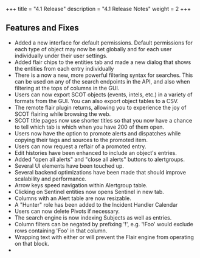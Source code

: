 +++
title = "4.1 Release"
description = "4.1 Release Notes"
weight = 2
+++

## Features and Fixes

- Added a new interface for default permissions. Default permissions for each type of object may now be set globally and for each user individually under their user settings.
- Added flair chips to the entities tab and made a new dialog that shows the entities from each entry individually
- There is a now a new, more powerful filtering syntax for searches. This can be used on any of the search endpoints in the API, and also when filtering at the tops of columns in the GUI.
- Users can now export SCOT objects (events, intels, etc.) in a variety of formats from the GUI. You can also export object tables to a CSV.
- The remote flair plugin returns, allowing you to experience the joy of SCOT flairing while browsing the web.
- SCOT title pages now use shorter titles so that you now have a chance to tell which tab is which when you have 200 of them open.
- Users now have the option to promote alerts and dispatches while copying their tags and sources to the promoted item.
- Users can now request a reflair of a promoted entry.
- Edit histories have been enhanced to include an object's entries.
- Added "open all alerts" and "close all alerts" buttons to alertgroups.
- Several UI elements have been touched up.
- Several backend optimizations have been made that should improve scalability and performance.
- Arrow keys speed navigation within Alertgroup table.
- Clicking on Sentinel entities now opens Sentinel in new tab.
- Columns with an Alert table are now resizable.
- A "Hunter" role has been added to the Incident Handler Calendar
- Users can now delete Pivots if necessary.
- The search engine is now indexing Subjects as well as entries.
- Column filters can be negated by prefixing '!', e.g. '!Foo'  would exclude rows containing 'Foo' in that column.
- Wrapping text with either <noflair></noflair> or <span class="noflair"></span> will prevent the Flair engine from operating on that block.
-

